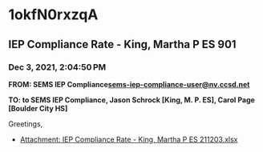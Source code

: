 # 1okfN0rxzqA
## IEP Compliance Rate - King, Martha P ES 901
### Dec 3, 2021, 2:04:50 PM
**FROM: SEMS IEP Compliance<sems-iep-compliance-user@nv.ccsd.net>**

**TO: to SEMS IEP Compliance, Jason Schrock [King, M. P. ES], Carol Page [Boulder City HS]**


Greetings,  





* [Attachment: IEP Compliance Rate - King, Martha P ES 211203.xlsx](1okfN0rxzqA-attachment-1.xlsx)
